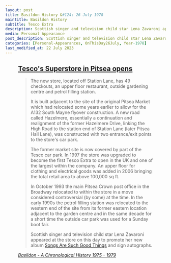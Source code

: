 ```yaml
---
layout: post
title: Basildon History &#124; 26 July 1978
maintitle: Basildon History
subtitle: Tesco Extra
description: Scottish singer and television child star Lena Zavaroni appeared at the store on this day to promote her new album Songs Are Such Good Things and sign autographs.
media: Personal Appearance
post_description: Scottish singer and television child star Lena Zavaroni appeared at the store on this day to promote her new album Songs Are Such Good Things and sign autographs.
categories: [Personal-Appearances, OnThisDay26July, Year-1978]
last_modified_at: 22 July 2023
---
```


<figure class="fig3">
<div class="CardLayout">
<div class="CardItem">
<h2 id="infobox1" class="infobox"><a href="#infobox1">Tesco's Superstore in Pitsea opens</a></h2>
<div class="CardItem split">
<blockquote>
<p>The new store, located off Station Lane, has 49 checkouts, an upper floor restaurant, outside gardening centre and petrol filling station.</p>
<p>It is built adjacent to the site of the original Pitsea Market which had relocated some years earlier to allow for the A132 South Mayne flyover construction. A new road called Hazelmere, essentially a continuation and realignment of the former Hazelmere Drive, linking the High Road to the station end of Station Lane (later Pitsea Hall Lane), was constructed with two entrance/exit points to the store's car park.</p>
<p>The former market site is now covered by part of the Tesco car park. In 1997 the store was upgraded to become the first Tesco Extra to open in the UK and one of the largest within the company. An upper floor for clothing and electrical goods was added in 2006 bringing the total retail area to above 100,000 sq ft.</p>
<p>In October 1993 the main Pitsea Crown post office in the Broadway relocated to within the store in a move considered controversial (by some) at the time. In the early 1990s the petrol filling station was relocated to the western end of the site from its former eastern location adjacent to the garden centre and in the same decade for a short time the outside car park was used for a Sunday boot fair.</p>
<p>Scottish singer and television child star Lena Zavaroni appeared at the store on this day to promote her new album <a href="/discography/studio-albums/1978-songs-are-such-good-things">Songs Are Such Good Things</a> and sign autographs.</p>
</blockquote>
<cite><a classs="external-link" href="https://www.basildon.com/history/chronology/1975-1979.html#:~:text=26th%20July">Basildon - A Chronological History 1975 - 1979</a></cite>
</div></div></div>
</figure>
